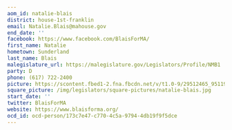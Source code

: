 ```yaml
---
aom_id: natalie-blais
district: house-1st-franklin
email: Natalie.Blais@mahouse.gov
end_date: ''
facebook: https://www.facebook.com/BlaisForMA/
first_name: Natalie
hometown: Sunderland
last_name: Blais
malegislature_url: https://malegislature.gov/Legislators/Profile/NMB1
party: D
phone: (617) 722-2400
picture: https://scontent.fbed1-2.fna.fbcdn.net/v/t1.0-9/29512465_951192215049659_332230578990461274_n.jpg?_nc_cat=104&_nc_ht=scontent.fbed1-2.fna&oh=ea1b4e45fb189367efc680d30ad3b030&oe=5C95F356
square_picture: /img/legislators/square-pictures/natalie-blais.jpg
start_date: ''
twitter: BlaisForMA
website: https://www.blaisforma.org/
ocd_id: ocd-person/173c7e47-c770-4c5a-9794-4db19f9f5dce
---
```

